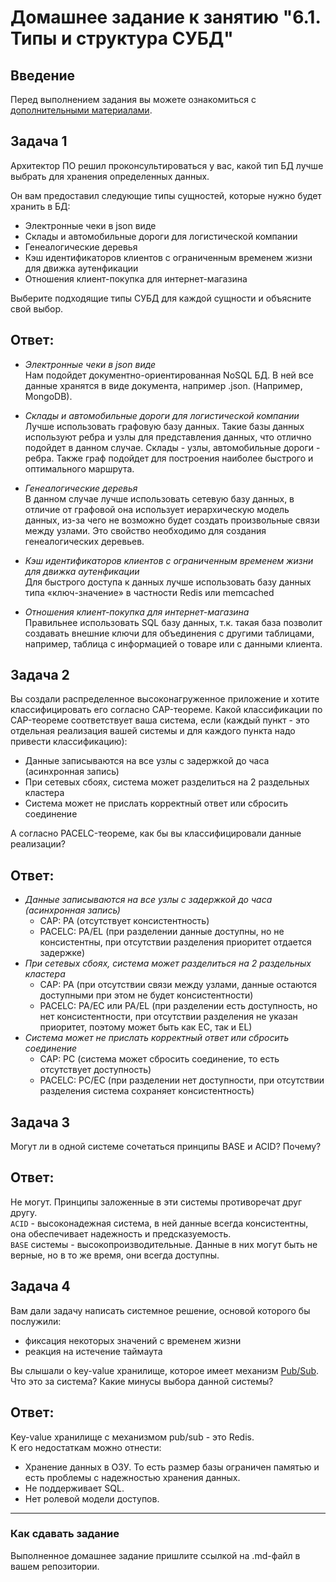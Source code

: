 # Домашнее задание к занятию "6.1. Типы и структура СУБД"

## Введение

Перед выполнением задания вы можете ознакомиться с 
[дополнительными материалами](https://github.com/netology-code/virt-homeworks/tree/master/additional/README.md).

## Задача 1

Архитектор ПО решил проконсультироваться у вас, какой тип БД 
лучше выбрать для хранения определенных данных.

Он вам предоставил следующие типы сущностей, которые нужно будет хранить в БД:

- Электронные чеки в json виде
- Склады и автомобильные дороги для логистической компании
- Генеалогические деревья
- Кэш идентификаторов клиентов с ограниченным временем жизни для движка аутенфикации
- Отношения клиент-покупка для интернет-магазина

Выберите подходящие типы СУБД для каждой сущности и объясните свой выбор.

## Ответ:

- *Электронные чеки в json виде*\
Нам подойдет документно-ориентированная NoSQL БД. В ней все данные хранятся в виде документа, например .json. (Например, MongoDB).

- *Склады и автомобильные дороги для логистической компании*\
Лучше использовать графовую базу данных. Такие базы данных используют ребра и узлы для представления данных, что отлично подойдет в данном случае. Склады - узлы, автомобильные дороги - ребра. Также граф подойдет для построения наиболее быстрого и оптимального маршрута.

- *Генеалогические деревья*\
В данном случае лучше использовать сетевую базу данных, в отличие от графовой она использует иерархическую модель данных, из-за чего не возможно будет создать произвольные связи между узлами. Это свойство необходимо для создания генеалогических деревьев.

- *Кэш идентификаторов клиентов с ограниченным временем жизни для движка аутенфикации*\
Для быстрого доступа к данных лучше использовать базу данных типа «ключ-значение» в частности Redis или memcached

- *Отношения клиент-покупка для интернет-магазина*\
Правильнее использовать SQL базу данных, т.к. такая база позволит создавать внешние ключи для объединения с другими таблицами, например, таблица с информацией о товаре или с данными клиента.

## Задача 2

Вы создали распределенное высоконагруженное приложение и хотите классифицировать его согласно CAP-теореме. Какой классификации по CAP-теореме соответствует ваша система, если (каждый пункт - это отдельная реализация вашей системы и для каждого пункта надо привести классификацию):

- Данные записываются на все узлы с задержкой до часа (асинхронная запись)
- При сетевых сбоях, система может разделиться на 2 раздельных кластера
- Система может не прислать корректный ответ или сбросить соединение

А согласно PACELC-теореме, как бы вы классифицировали данные реализации?

## Ответ:

- *Данные записываются на все узлы с задержкой до часа (асинхронная запись)*  
  - CAP: PA (отсутствует консистентность)  
  - PACELC: PA/EL (при разделении данные доступны, но не консистентны, при отсутствии разделения приоритет отдается задержке)
- *При сетевых сбоях, система может разделиться на 2 раздельных кластера*
  - CAP: PA (при отсутствии связи между узлами, данные остаются доступными при этом не будет консистентности)
  - PACELC: PA/EC или PA/EL (при разделении есть доступность, но нет консистентности, при отсутствии разделения не указан приоритет, поэтому может быть как EC, так и EL)
- *Система может не прислать корректный ответ или сбросить соединение*
  - CAP: PC (система может сбросить соединение, то есть отсутствует доступность)
  - PACELC: PC/EC (при разделении нет доступности, при отсутствии разделения система сохраняет консистентность)

## Задача 3

Могут ли в одной системе сочетаться принципы BASE и ACID? Почему?

## Ответ:

Не могут. Принципы заложенные в эти системы противоречат друг другу.  
`ACID` - высоконадежная система, в ней данные всегда консистентны, она обеспечивает надежность и предсказуемость.  
`BASE` системы - высокопроизводительные. Данные в них могут быть не верные, но в то же время, они всегда доступны.

## Задача 4

Вам дали задачу написать системное решение, основой которого бы послужили:

- фиксация некоторых значений с временем жизни
- реакция на истечение таймаута

Вы слышали о key-value хранилище, которое имеет механизм [Pub/Sub](https://habr.com/ru/post/278237/). 
Что это за система? Какие минусы выбора данной системы?

## Ответ:

Key-value хранилище с механизмом pub/sub - это Redis.\
К его недостаткам можно отнести:
- Хранение данных в ОЗУ. То есть размер базы ограничен памятью и есть проблемы с надежностью хранения данных.
- Не поддерживает SQL.
- Нет ролевой модели доступов.

---

### Как cдавать задание

Выполненное домашнее задание пришлите ссылкой на .md-файл в вашем репозитории.
